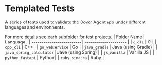 # Templated Tests
A series of tests used to validate the Cover Agent app under different languages and environments.

For more details see each subfolder for test projects.
| Folder Name               | Language              |
| ------------------------- | --------------------- |
| `c_cli`                   | C                     |
| `cpp_cli`                 | C++                   |
| `go_webservice`           | Go                    |
| `java_gradle`             | Java (using Gradle)   |
| `java_spring_calculator`  | Jave (using Spring)   |
| `js_vanilla`              | Vanilla JS            |
| `python_fastapi`          | Python                |
| `ruby_sinatra`            | Ruby                  |